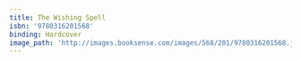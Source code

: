 ```yaml
---
title: The Wishing Spell
isbn: '9780316201568'
binding: Hardcover
image_path: 'http://images.booksense.com/images/568/201/9780316201568.jpg'
---
```


